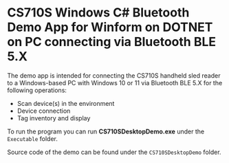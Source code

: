 # CS710S Windows C# Bluetooth Demo App for Winform on DOTNET on PC connecting via Bluetooth BLE 5.X

The demo app is intended for connecting the CS710S handheld sled reader to a Windows-based PC with Windows 10 or 11 via Bluetooth BLE 5.X for the following operations:

- Scan device(s) in the environment
- Device connection
- Tag inventory and display

To run the program you can run **CS710SDesktopDemo.exe** under the ```Executable``` folder.

Source code of the demo can be found under the ```CS710SDesktopDemo``` folder.
